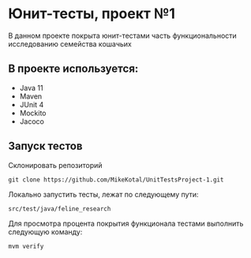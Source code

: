 # Юнит-тесты, проект №1
В данном проекте покрыта юнит-тестами часть функциональности исследованию семейства кошачьих
## В проекте используется:
* Java 11
* Maven
* JUnit 4
* Mockito
* Jacoco
## Запуск тестов
Склонировать репозиторий
```
git clone https://github.com/MikeKotal/UnitTestsProject-1.git
```
Локально запустить тесты, лежат по следующему пути:
```
src/test/java/feline_research
```
Для просмотра процента покрытия функционала тестами выполнить следующую команду:
```
mvm verify
```